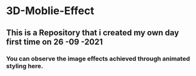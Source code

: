 # 3D-Moblie-Effect
## This is a Repository that i created my own day first time on 26 -09 -2021 
### You can observe the image effects achieved through animated styling here.

